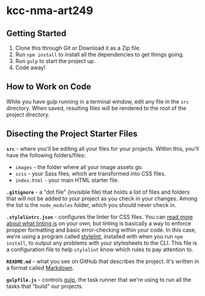 # kcc-nma-art249

## Getting Started

1. Clone this through Git or Download it as a Zip file.
2. Run `npm install` to install all the dependencies to get things going.
3. Run `gulp` to start the project up.
4. Code away!

## How to Work on Code

While you have gulp running in a terminal window, edit any file in the `src` directory. When saved, resulting files will be rendered to the root of the project directory.

## Disecting the Project Starter Files

__`src`__ - where you'll be editing all your files for your projects. Within this, you'll have the following folders/files:

- `images` - the folder where all your image assets go.
- `scss` - your Sass files, which are transformed into CSS files.
- `index.html` - your main HTML starter file.

__`.gitignore`__ - a "dot file" (invisible file) that holds a list of files and folders that will not be added to your project as you check in your changes. Among the list is the `node_modules` folder, which you should never check in.

__`.stylelintrc.json`__ - configures the linter for CSS files. You can [read more about what linting is](https://en.wikipedia.org/wiki/Lint_%28software%29) on your own, but linting is basically a way to enforce propper formatting and basic error-checking within your code. In this case, we're using a program called [stylelint](http://stylelint.io), installed with when you run `npm install`, to output any problems with your stylesheets to the CLI. This file is a configuration file to help `stylelint` know which rules to pay attention to.

__`README.md`__ - what you see on GitHub that describes the project. It's written in a format called [Markdown](https://help.github.com/articles/basic-writing-and-formatting-syntax/).

__`gulpfile.js`__ - controls [gulp](http://gulpjs.com), the task runner that we're using to run all the tasks that "build" our projects.

